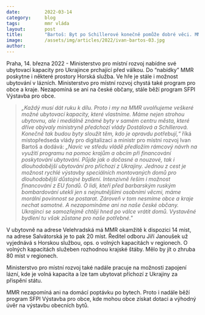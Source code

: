 ```yaml
---
date:         2022-03-14
category:     blog
tags:         mmr vláda 
layout:       post
title:        "Bartoš: Byt po Schillerové konečně pomůže dobré věci. MMR zajišťuje ubytování pro lidi prchající před válkou, uleví i obcím a krajům"
image:        /assets/img/articles/2022/ivan-bartos-03.jpg
author:       
---
```


Praha, 14. března 2022 - Ministerstvo pro místní rozvoj nabídne své ubytovací kapacity pro Ukrajince prchající před válkou. Do “nabídky” MMR poskytne i některé prostory Horská služba. Ve hře je stále i možnost ubytování v lázních. Ministerstvo pro místní rozvoj chystá také program pro obce a kraje. Nezapomíná se ani na české občany, stále běží program SFPI Výstavba pro obce.

> *„Každý musí dát ruku k dílu. Proto i my na MMR uvolňujeme veškeré možné ubytovací kapacity, které vlastníme. Máme nejen strohou ubytovnu, ale i mediálně známé byty v samém centru města, které dříve obývaly ministryně předchozí vlády Dostálová a Schillerová. Konečně tak budou byty sloužit těm, kdo je opravdu potřebují,“* říká místopředseda vlády pro digitalizaci a ministr pro místní rozvoj Ivan Bartoš a dodává: *„Navíc ve středu vládě předložím rámcový návrh na využití programu na pomoc krajům a obcím při financování poskytování ubytování. Půjde jak o dočasné a nouzové, tak i dlouhodobější ubytování pro příchozí z Ukrajiny. Jednou z cest je možnost rychlé výstavby speciálních montovaných domů pro dlouhodobější důstojné bydlení. Intenzivně řeším i možnost financování z EU fondů. O lidi, kteří před barbarským ruským bombardování utekli jen s nejnutnějšími osobními věcmi, máme morální povinnost se postarat. Zároveň v tom nesmíme obce a kraje nechat samotné. A nezapomínáme ani na naše české občany. Ukrajinci se samozřejmě chtějí hned po válce vrátit domů. Vystavěné bydlení tu však zůstane pro naše potřebné."*

V ubytovně na adrese Velehradská má MMR okamžitě k dispozici 14 míst, na adrese Salvátorská je to pak 20 míst. Ředitel odboru Jiří Janoušek už vyjednává s Horskou službou, ops. o volných kapacitách v regionech. O volných kapacitách služeben rozhodnou krajské štáby. Mělo by jít o zhruba 80 míst v regionech.

Ministerstvo pro místní rozvoj také nadále pracuje na možnosti zapojení lázní, kde je volná kapacita a lze tam ubytovat příchozí z Ukrajiny za přispění státu.

MMR nezapomíná ani na domácí poptávku po bytech. Proto i nadále běží program SFPI Výstavba pro obce, kde mohou obce získat dotaci a výhodný úvěr na výstavbu obecních bytů.

